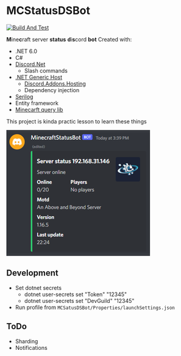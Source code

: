 # MCStatusDSBot
[![Build And Test](https://img.shields.io/github/workflow/status/Neisvestney/MCStatusDSBot/Build%20And%20Test?style=flat-square)](https://github.com/Neisvestney/MCStatusDSBot/actions/workflows/buildandtest.yml)

**M**ine**c**raft server **status** **d**i**s**cord **bot**
Created with:
- .NET 6.0
- C#
- [Discord.Net](https://discordnet.dev/index.html)
  - Slash commands
- [.NET Generic Host](https://docs.microsoft.com/en-us/dotnet/core/extensions/generic-host)
  - [Discord.Addons.Hosting](https://github.com/Hawxy/Discord.Addons.Hosting)
  - Dependency injection
- [Serilog](https://serilog.net/)
- Entity framework
- [Minecarft query lib](https://github.com/sakamoto-poteko/MinecraftServerStatus)

This project is kinda practic lesson to learn these things

![](Assets/Discord_PB4NDy6FrZ.png)

## Development
- Set dotnet secrets
  - dotnet user-secrets set "Token" "12345"
  - dotnet user-secrets set "DevGuild" "12345"
- Run profile from `MCSatusDSBot/Properties/launchSettings.json`

## ToDo
- Sharding
- Notifications
